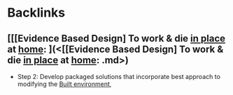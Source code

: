 
# Backlinks
## [[[Evidence Based Design] To work & die [in place](<in place.md>) at [home](<home.md>): ](<[[Evidence Based Design] To work & die [in place](<in place.md>) at [home](<home.md>): .md>)
- Step 2: Develop packaged solutions that incorporate best approach to modifying the [Built environment](<Built environment.md>),

